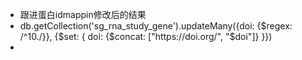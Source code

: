 - 跟进蛋白idmappin修改后的结果
- db.getCollection('sg_rna_study_gene').updateMany({doi: {$regex: /^10./}}, {$set: { doi: {$concat: ["https://doi.org/", "$doi"]}   }})
-